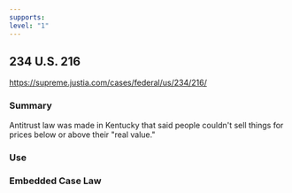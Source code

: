 ```yaml
---
supports: 
level: "1"
---
```

## 234 U.S. 216 

https://supreme.justia.com/cases/federal/us/234/216/

### Summary

Antitrust law was made in Kentucky that said people couldn't sell things for prices below or above their "real value."

### Use

### Embedded Case Law
